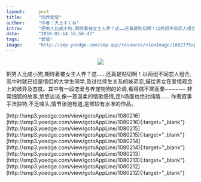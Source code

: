 ```yaml
---
layout:     post
title:      "饲养爱情"
author:     "作者：犬上すくね"
intro:      "把男人比成小狗,期待着被女主人养？这……还真是贴切啊！以两组不同恋人组合,高中时就已经是情侣的大学生同学,及过往师生关系的姊弟恋,描绘男女在爱情观念上的歧异及态度。其中有一段恋爱与养宠物狗的论调,看得偶不寒而栗~~~~~~ 非常细腻的故事,悠悠淡淡,像一首温柔的情歌感情,连h场面也绝对纯情…… 作者叙事手法独特,不乏噱头,情节张弛有道,是部较有水准的作品。"
date:       "2018-02-14 16:56:47"
tags:       "爱情"
image:      "http://smp.yoedge.com/smp-app/resource/viewImage/1002775appline.png"
---
```

<div style="text-align: center">
<p><img src="http://smp.yoedge.com/smp-app/resource/viewImage/1002775appline.png"/></p>
</div>
<p class="post-meta">
<span>把男人比成小狗,期待着被女主人养？这……还真是贴切啊！以两组不同恋人组合,高中时就已经是情侣的大学生同学,及过往师生关系的姊弟恋,描绘男女在爱情观念上的歧异及态度。其中有一段恋爱与养宠物狗的论调,看得偶不寒而栗~~~~~~ 非常细腻的故事,悠悠淡淡,像一首温柔的情歌感情,连h场面也绝对纯情…… 作者叙事手法独特,不乏噱头,情节张弛有道,是部较有水准的作品。</span>
</p>
[http://smp3.yoedge.com/view/gotoAppLine/1080216](http://smp3.yoedge.com/view/gotoAppLine/1080216){:target="_blank"}
[http://smp3.yoedge.com/view/gotoAppLine/1080215](http://smp3.yoedge.com/view/gotoAppLine/1080215){:target="_blank"}
[http://smp3.yoedge.com/view/gotoAppLine/1080214](http://smp3.yoedge.com/view/gotoAppLine/1080214){:target="_blank"}
[http://smp3.yoedge.com/view/gotoAppLine/1080213](http://smp3.yoedge.com/view/gotoAppLine/1080213){:target="_blank"}
[http://smp3.yoedge.com/view/gotoAppLine/1080212](http://smp3.yoedge.com/view/gotoAppLine/1080212){:target="_blank"}


